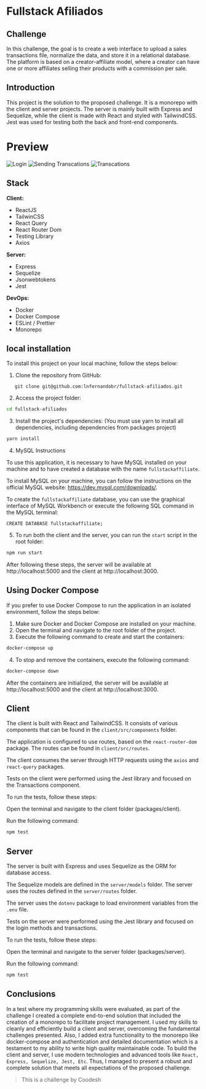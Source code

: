 # Fullstack Afiliados

## Challenge
In this challenge, the goal is to create a web interface to upload a sales transactions file, normalize the data, and store it in a relational database. The platform is based on a creator-affiliate model, where a creator can have one or more affiliates selling their products with a commission per sale.


## Introduction
This project is the solution to the proposed challenge. It is a monorepo with the client and server projects. The server is mainly built with Express and Sequelize, while the client is made with React and styled with TailwindCSS. Jest was used for testing both the back and front-end components.  

# Preview
![Login](images/print.png)
![Sending Transcations](images/print2.png)
![Transcations](images/print3.png)

 
## Stack

**Client:**
* ReactJS
* TailwinCSS
* React Query
* React Router Dom
* Testing Library
* Axios

**Server:** 
* Express
* Sequelize
* Jsonwebtokens
* Jest

**DevOps:** 
* Docker
* Docker Compose
* ESLint / Prettier
* Monorepo



## local installation

To install this project on your local machine, follow the steps below:

1. Clone the repository from GitHub:
```git
   git clone git@github.com:lnfernandobr/fullstack-afiliados.git
```
2. Access the project folder:
```bash
cd fullstack-afiliados
```
3. Install the project's dependencies: (You must use yarn to install all dependencies, including dependencies from packages project)
```bash
yarn install
```
4. MySQL Instructions

To use this application, it is necessary to have MySQL installed on your machine and to have created a database with the name `fullstackaffiliate`.  

To install MySQL on your machine, you can follow the instructions on the official MySQL website: https://dev.mysql.com/downloads/.

To create the `fullstackaffiliate` database, you can use the graphical interface of MySQL Workbench or execute the following SQL command in the MySQL terminal:
```
CREATE DATABASE fullstackaffiliate;
```
5. To run both the client and the server, you can run the `start` script in the root folder:
```bash
npm run start
```

After following these steps, the server will be available at http://localhost:5000 and the client at http://localhost:3000.

## Using Docker Compose
If you prefer to use Docker Compose to run the application in an isolated environment, follow the steps below:

1. Make sure Docker and Docker Compose are installed on your machine.
2. Open the terminal and navigate to the root folder of the project.
3. Execute the following command to create and start the containers:
```bash
docker-compose up
```
4. To stop and remove the containers, execute the following command:

```bash
docker-compose down
```

After the containers are initialized, the server will be available at http://localhost:5000 and the client at http://localhost:3000.


## Client
The client is built with React and TailwindCSS. It consists of various components that can be found in the `client/src/components` folder.

The application is configured to use routes, based on the `react-router-dom` package. The routes can be found in `client/src/routes`.

The client consumes the server through HTTP requests using the `axios` and `react-query` packages.

Tests on the client were performed using the Jest library and focused on the Transactions component.

To run the tests, follow these steps:

Open the terminal and navigate to the client folder (packages/client).

Run the following command:
```bash
npm test
```

## Server
The server is built with Express and uses Sequelize as the ORM for database access.

The Sequelize models are defined in the `server/models` folder. The server uses the routes defined in the `server/routes` folder.

The server uses the `dotenv` package to load environment variables from the `.env` file.

Tests on the server were performed using the Jest library and focused on the login methods and transactions.

To run the tests, follow these steps:

Open the terminal and navigate to the server folder (packages/server).

Run the following command:
```bash
npm test
```
    
## Conclusions
In a test where my programming skills were evaluated, as part of the challenge I created a complete end-to-end solution that included the creation of a monorepo to facilitate project management. I used my skills to cleanly and efficiently build a client and server, overcoming the fundamental challenges presented. Also, I added extra functionality to the monorepo like docker-compose and authentication and detailed documentation which is a testament to my ability to write high quality maintainable code. To build the client and server, I use modern technologies and advanced tools like `React, Express, Sequelize, Jest, Etc`. Thus, I managed to present a robust and complete solution that meets all expectations of the proposed challenge. 

> This is a challenge by Coodesh
